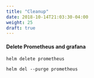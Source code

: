 ```yaml
---
title: "Cleanup"
date: 2018-10-14T21:03:30-04:00
weight: 25
draft: true
---
```


#### Delete Prometheus and grafana
```
helm delete prometheus

helm del --purge prometheus

```
